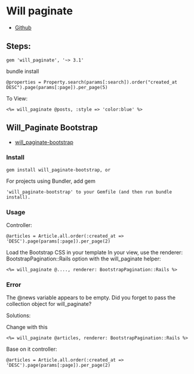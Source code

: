 # Will paginate

* [Github](https://github.com/bootstrap-ruby/will_paginate-bootstrap)

## Steps: 

	gem 'will_paginate', '~> 3.1'

bundle install

	@properties = Property.search(params[:search]).order("created_at DESC").page(params[:page]).per_page(5)

To View:
	
	<%= will_paginate @posts, :style => 'color:blue' %>

## Will_Paginate Bootstrap

* [will_paginate-bootstrap](https://rubygems.org/gems/will_paginate-bootstrap/versions/1.0.1)

### Install

	gem install will_paginate-bootstrap, or

For projects using Bundler, add gem 

	'will_paginate-bootstrap' to your Gemfile (and then run bundle install).

### Usage

Controller:

	@articles = Article.all.order(:created_at => 'DESC').page(params[:page]).per_page(2)

Load the Bootstrap CSS in your template In your view, use the renderer: BootstrapPagination::Rails option with the will_paginate helper:

	<%= will_paginate @...., renderer: BootstrapPagination::Rails %>


### Error

The @news variable appears to be empty. Did you forget to pass the collection object for will_paginate?

Solutions:

Change with this 

	<%= will_paginate @articles, renderer: BootstrapPagination::Rails %>

Base on it controller:

	@articles = Article.all.order(:created_at => 'DESC').page(params[:page]).per_page(2)		